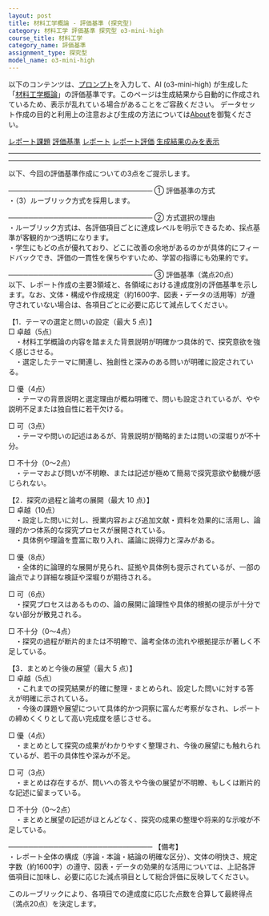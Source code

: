 ```yaml
---
layout: post
title: 材料工学概論 - 評価基準 (探究型)
category: 材料工学 評価基準 探究型 o3-mini-high
course_title: 材料工学
category_name: 評価基準
assignment_type: 探究型
model_name: o3-mini-high
---
```


以下のコンテンツは、[プロンプト](https://github.com/takedatoshiyuki/synthetic_assignments/tree/main/generated/材料工学/o3-mini-high/prompt_評価基準-探究型.md)を入力して、AI (o3-mini-high) が生成した「[材料工学概論](/contents/材料工学/)」の評価基準です。このページは生成結果から自動的に作成されているため、表示が乱れている場合があることをご容赦ください。
データセット作成の目的と利用上の注意および生成の方法については[About](/About)を御覧ください。

[レポート課題](../レポート課題-探究型)
[評価基準](../評価基準-探究型)
[レポート](../レポート-探究型)
[レポート評価](../レポート評価-探究型)
[生成結果のみを表示](https://github.com/takedatoshiyuki/synthetic_assignments/tree/main/generated/材料工学/o3-mini-high/評価基準-探究型.md)
  

***
***
  
以下、今回の評価基準作成についての3点をご提示します。

─────────────────────────────
① 評価基準の方式  
・（3）ルーブリック方式を採用します。

─────────────────────────────
② 方式選択の理由  
・ルーブリック方式は、各評価項目ごとに達成レベルを明示できるため、採点基準が客観的かつ透明になります。  
・学生にもどの点が優れており、どこに改善の余地があるのかが具体的にフィードバックでき、評価の一貫性を保ちやすいため、学習の指導にも効果的です。

─────────────────────────────
③ 評価基準（満点20点）  
以下、レポート作成の主要3領域と、各領域における達成度別の評価基準を示します。なお、文体・構成や作成規定（約1600字、図表・データの活用等）が遵守されていない場合は、各項目ごとに必要に応じて減点してください。

【1．テーマの選定と問いの設定（最大 5 点）】  
□ 卓越（5点）  
　・材料工学概論の内容を踏まえた背景説明が明確かつ具体的で、探究意欲を強く感じさせる。  
　・選定したテーマに関連し、独創性と深みのある問いが明確に設定されている。  

□ 優（4点）  
　・テーマの背景説明と選定理由が概ね明確で、問いも設定されているが、やや説明不足または独自性に若干欠ける。  

□ 可（3点）  
　・テーマや問いの記述はあるが、背景説明が簡略的または問いの深堀りが不十分。  

□ 不十分（0～2点）  
　・テーマおよび問いが不明瞭、または記述が極めて簡易で探究意欲や動機が感じられない。

【2．探究の過程と論考の展開（最大 10 点）】  
□ 卓越（10点）  
　・設定した問いに対し、授業内容および追加文献・資料を効果的に活用し、論理的かつ体系的な探究プロセスが展開されている。  
　・具体例や理論を豊富に取り入れ、議論に説得力と深みがある。  

□ 優（8点）  
　・全体的に論理的な展開が見られ、証拠や具体例も提示されているが、一部の論点でより詳細な検証や深堀りが期待される。  

□ 可（6点）  
　・探究プロセスはあるものの、論の展開に論理性や具体的根拠の提示が十分でない部分が散見される。  

□ 不十分（0～4点）  
　・探究の過程が断片的または不明瞭で、論考全体の流れや根拠提示が著しく不足している。

【3．まとめと今後の展望（最大 5 点）】  
□ 卓越（5点）  
　・これまでの探究結果が的確に整理・まとめられ、設定した問いに対する答えが明確に示されている。  
　・今後の課題や展望について具体的かつ洞察に富んだ考察がなされ、レポートの締めくくりとして高い完成度を感じさせる。  

□ 優（4点）  
　・まとめとして探究の成果がわかりやすく整理され、今後の展望にも触れられているが、若干の具体性や深みが不足。  

□ 可（3点）  
　・まとめは存在するが、問いへの答えや今後の展望が不明瞭、もしくは断片的な記述に留まっている。  

□ 不十分（0～2点）  
　・まとめと展望の記述がほとんどなく、探究の成果の整理や将来的な示唆が不足している。

─────────────────────────────
【備考】  
・レポート全体の構成（序論・本論・結論の明確な区分）、文体の明快さ、規定字数（約1600字）の遵守、図表・データの効果的な活用については、上記各評価項目に加味し、必要に応じた減点項目として総合評価に反映してください。

このルーブリックにより、各項目での達成度に応じた点数を合算して最終得点（満点20点）を決定します。
